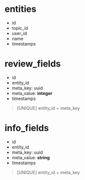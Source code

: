 # entities

- id
- topic_id
- user_id
- name
- timestamps

# review_fields

- id
- entity_id
- meta_key: uuid
- meta_value: **integer**
- timestamps

> [UNIQUE] entity_id + meta_key

# info_fields

- id
- entity_id
- meta_key: uuid
- meta_value: **string**
- timestamps

> [UNIQUE] entity_id + meta_key
